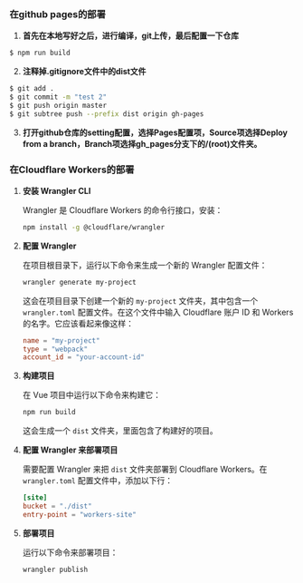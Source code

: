 ### 在github pages的部署

1. **首先在本地写好之后，进行编译，git上传，最后配置一下仓库**

```bash
$ npm run build

```

2. **注释掉.gitignore文件中的dist文件**

```bash
$ git add .
$ git commit -m "test 2"
$ git push origin master
$ git subtree push --prefix dist origin gh-pages

```

3. **打开github仓库的setting配置，选择Pages配置项，Source项选择Deploy from a branch，Branch项选择gh_pages分支下的/(root)文件夹。**

### 在Cloudflare Workers的部署


1. **安装 Wrangler CLI**

    Wrangler 是 Cloudflare Workers 的命令行接口，安装：

    ```bash
    npm install -g @cloudflare/wrangler
    ```

2. **配置 Wrangler**

    在项目根目录下，运行以下命令来生成一个新的 Wrangler 配置文件：

    ```bash
    wrangler generate my-project
    ```

    这会在项目目录下创建一个新的 `my-project` 文件夹，其中包含一个 `wrangler.toml` 配置文件。在这个文件中输入 Cloudflare 账户 ID 和 Workers 的名字。它应该看起来像这样：

    ```toml
    name = "my-project" 
    type = "webpack" 
    account_id = "your-account-id"
    ```

3. **构建项目**

    在 Vue 项目中运行以下命令来构建它：

    ```bash
    npm run build
    ```

    这会生成一个 `dist` 文件夹，里面包含了构建好的项目。

4. **配置 Wrangler 来部署项目**

    需要配置 Wrangler 来把 `dist` 文件夹部署到 Cloudflare Workers。在 `wrangler.toml` 配置文件中，添加以下行：

    ```toml
    [site]
    bucket = "./dist"
    entry-point = "workers-site"
    ```

5. **部署项目**

    运行以下命令来部署项目：

    ```bash
    wrangler publish
    ```
